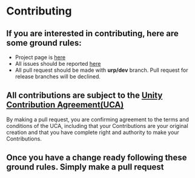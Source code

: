 # Contributing

## If you are interested in contributing, here are some ground rules:
* Project page is [here](https://github.com/unity3d-jp/UnityChanToonShaderVer2_Project)
* All issues should be reported [here](https://github.com/unity3d-jp/UnityChanToonShaderVer2_Project/issues)
* All pull request should be made with __urp/dev__ branch. Pull request for release branches will be declined.

## All contributions are subject to the [Unity Contribution Agreement(UCA)](https://unity3d.com/legal/licenses/Unity_Contribution_Agreement)
By making a pull request, you are confirming agreement to the terms and conditions of the UCA, including that your Contributions are your original creation and that you have complete right and authority to make your Contributions.

## Once you have a change ready following these ground rules. Simply make a pull request

